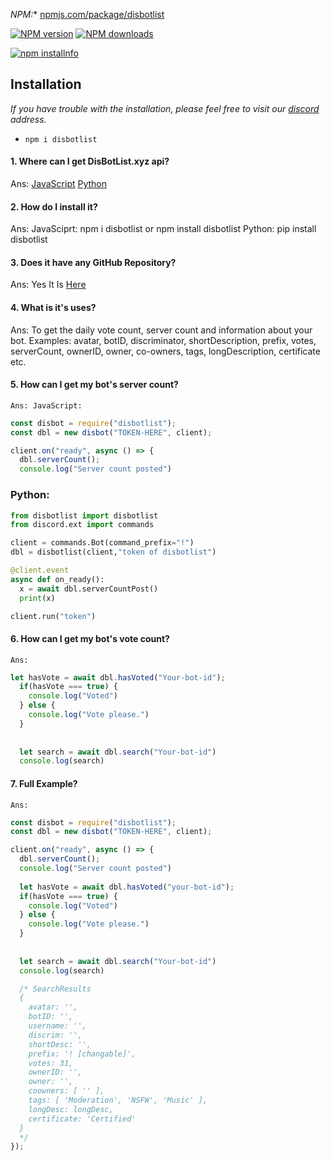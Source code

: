 *NPM:** [npmjs.com/package/disbotlist](https://www.npmjs.com/package/disbotlist/)<br>


<a href="https://www.npmjs.com/package/disbotlist/"><img src="https://img.shields.io/npm/v/disbotlist.svg?maxAge=3600" alt="NPM version" /></a>
<a href="https://www.npmjs.com/package/disbotlist"><img src="https://img.shields.io/npm/dt/disbotlist.svg?maxAge=3600" alt="NPM downloads" /></a>


<a href="https://nodei.co/npm/disbotlist"><img src="https://nodei.co/npm/disbotlist.png?downloads=true&stars=true" alt="npm installnfo" /></a>


## Installation
*If you have trouble with the installation, please feel free to visit our [discord](https://discord.gg/c96hPfyWQd) address.*
- `npm i disbotlist`

#### 1. Where can I get DisBotList.xyz api?
  Ans: [JavaScript](https://www.npmjs.com/package/disbotlist)
            [Python](https://pypi.org/project/disbotlist.py/)

#### 2. How do I install it?
  Ans: JavaSciprt: npm i disbotlist or npm install disbotlist
            Python: pip install disbotlist

#### 3. Does it have any GitHub Repository?
  Ans: Yes It Is [Here](https://github.com/disbotlist-xyz/disbotlist-api)

#### 4. What is it's uses?
  Ans: To get the daily vote count, server count and information about your bot.
Examples:  avatar, botID, discriminator, shortDescription, prefix, votes, serverCount, ownerID, owner, co-owners, tags, longDescription, certificate etc.

#### 5. How can I get my bot's server count?
  `Ans: JavaScript:`
```js
const disbot = require("disbotlist");
const dbl = new disbot("TOKEN-HERE", client);

client.on("ready", async () => {
  dbl.serverCount();
  console.log("Server count posted")

```
  ### Python: 
```py
from disbotlist import disbotlist
from discord.ext import commands

client = commands.Bot(command_prefix="!") 
dbl = disbotlist(client,"token of disbotlist")

@client.event
async def on_ready():
  x = await dbl.serverCountPost()
  print(x)

client.run("token") 

```

#### 6. How can I get my bot's vote count?
  `Ans:`
```js
let hasVote = await dbl.hasVoted("Your-bot-id");
  if(hasVote === true) {
    console.log("Voted")
  } else {
    console.log("Vote please.")
  }
  
  
  let search = await dbl.search("Your-bot-id")
  console.log(search)

```

#### 7. Full Example?
  `Ans:`
```js
const disbot = require("disbotlist");
const dbl = new disbot("TOKEN-HERE", client);

client.on("ready", async () => {
  dbl.serverCount();
  console.log("Server count posted")
  
  let hasVote = await dbl.hasVoted("your-bot-id");
  if(hasVote === true) {
    console.log("Voted")
  } else {
    console.log("Vote please.")
  }
  
  
  let search = await dbl.search("Your-bot-id")
  console.log(search)

  /* SearchResults
  {
    avatar: '',
    botID: '',
    username: '',
    discrim: '',
    shortDesc: '',
    prefix: '! [changable]',
    votes: 31,
    ownerID: '',
    owner: '',
    coowners: [ '' ],
    tags: [ 'Moderation', 'NSFW', 'Music' ],
    longDesc: longDesc,
    certificate: 'Certified'
  }
  */
});

```
